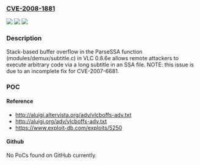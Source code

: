 ### [CVE-2008-1881](https://cve.mitre.org/cgi-bin/cvename.cgi?name=CVE-2008-1881)
![](https://img.shields.io/static/v1?label=Product&message=n%2Fa&color=blue)
![](https://img.shields.io/static/v1?label=Version&message=n%2Fa&color=blue)
![](https://img.shields.io/static/v1?label=Vulnerability&message=n%2Fa&color=brighgreen)

### Description

Stack-based buffer overflow in the ParseSSA function (modules/demux/subtitle.c) in VLC 0.8.6e allows remote attackers to execute arbitrary code via a long subtitle in an SSA file.  NOTE: this issue is due to an incomplete fix for CVE-2007-6681.

### POC

#### Reference
- http://aluigi.altervista.org/adv/vlcboffs-adv.txt
- http://aluigi.org/adv/vlcboffs-adv.txt
- https://www.exploit-db.com/exploits/5250

#### Github
No PoCs found on GitHub currently.

